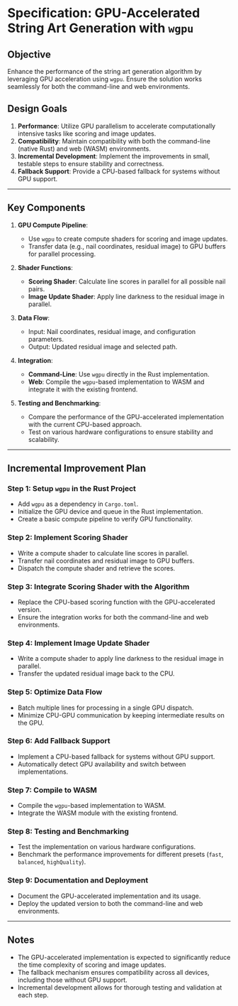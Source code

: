# Specification: GPU-Accelerated String Art Generation with `wgpu`

## Objective
Enhance the performance of the string art generation algorithm by leveraging GPU acceleration using `wgpu`. Ensure the solution works seamlessly for both the command-line and web environments.

## Design Goals
1. **Performance**: Utilize GPU parallelism to accelerate computationally intensive tasks like scoring and image updates.
2. **Compatibility**: Maintain compatibility with both the command-line (native Rust) and web (WASM) environments.
3. **Incremental Development**: Implement the improvements in small, testable steps to ensure stability and correctness.
4. **Fallback Support**: Provide a CPU-based fallback for systems without GPU support.

---

## Key Components
1. **GPU Compute Pipeline**:
   - Use `wgpu` to create compute shaders for scoring and image updates.
   - Transfer data (e.g., nail coordinates, residual image) to GPU buffers for parallel processing.

2. **Shader Functions**:
   - **Scoring Shader**: Calculate line scores in parallel for all possible nail pairs.
   - **Image Update Shader**: Apply line darkness to the residual image in parallel.

3. **Data Flow**:
   - Input: Nail coordinates, residual image, and configuration parameters.
   - Output: Updated residual image and selected path.

4. **Integration**:
   - **Command-Line**: Use `wgpu` directly in the Rust implementation.
   - **Web**: Compile the `wgpu`-based implementation to WASM and integrate it with the existing frontend.

5. **Testing and Benchmarking**:
   - Compare the performance of the GPU-accelerated implementation with the current CPU-based approach.
   - Test on various hardware configurations to ensure stability and scalability.

---

## Incremental Improvement Plan

### Step 1: Setup `wgpu` in the Rust Project
- Add `wgpu` as a dependency in `Cargo.toml`.
- Initialize the GPU device and queue in the Rust implementation.
- Create a basic compute pipeline to verify GPU functionality.

### Step 2: Implement Scoring Shader
- Write a compute shader to calculate line scores in parallel.
- Transfer nail coordinates and residual image to GPU buffers.
- Dispatch the compute shader and retrieve the scores.

### Step 3: Integrate Scoring Shader with the Algorithm
- Replace the CPU-based scoring function with the GPU-accelerated version.
- Ensure the integration works for both the command-line and web environments.

### Step 4: Implement Image Update Shader
- Write a compute shader to apply line darkness to the residual image in parallel.
- Transfer the updated residual image back to the CPU.

### Step 5: Optimize Data Flow
- Batch multiple lines for processing in a single GPU dispatch.
- Minimize CPU-GPU communication by keeping intermediate results on the GPU.

### Step 6: Add Fallback Support
- Implement a CPU-based fallback for systems without GPU support.
- Automatically detect GPU availability and switch between implementations.

### Step 7: Compile to WASM
- Compile the `wgpu`-based implementation to WASM.
- Integrate the WASM module with the existing frontend.

### Step 8: Testing and Benchmarking
- Test the implementation on various hardware configurations.
- Benchmark the performance improvements for different presets (`fast`, `balanced`, `highQuality`).

### Step 9: Documentation and Deployment
- Document the GPU-accelerated implementation and its usage.
- Deploy the updated version to both the command-line and web environments.

---

## Notes
- The GPU-accelerated implementation is expected to significantly reduce the time complexity of scoring and image updates.
- The fallback mechanism ensures compatibility across all devices, including those without GPU support.
- Incremental development allows for thorough testing and validation at each step.
